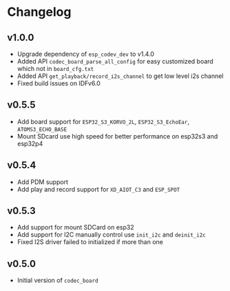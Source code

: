 # Changelog

## v1.0.0

- Upgrade dependency of `esp_codev_dev` to v1.4.0
- Added API `codec_board_parse_all_config` for easy customized board which not in `board_cfg.txt`
- Added API `get_playback/record_i2s_channel` to get low level i2s channel
- Fixed build issues on IDFv6.0

## v0.5.5

- Add board support for `ESP32_S3_KORVO_2L`, `ESP32_S3_EchoEar`, `ATOMS3_ECHO_BASE`
- Mount SDcard use high speed for better performance on esp32s3 and esp32p4

## v0.5.4

- Add PDM support
- Add play and record support for `XD_AIOT_C3` and `ESP_SPOT`

## v0.5.3

- Add support for mount SDCard on esp32
- Add support for I2C manually control use `init_i2c` and `deinit_i2c`
- Fixed I2S driver failed to initialized if more than one

## v0.5.0

- Initial version of `codec_board`
